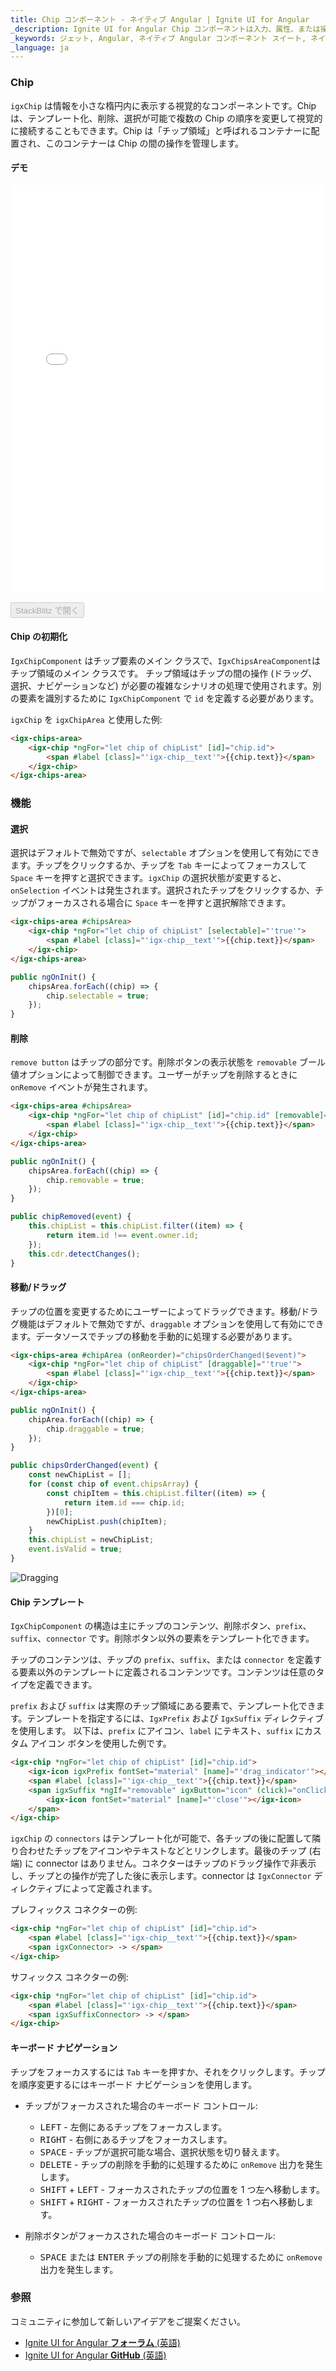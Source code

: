 ```yaml
---
title: Chip コンポーネント - ネイティブ Angular | Ignite UI for Angular
_description: Ignite UI for Angular Chip コンポーネントは入力、属性、または操作を表す小さい要素を提供します。
_keywords: ジェット, Angular, ネイティブ Angular コンポーネント スイート, ネイティブ Angular コントロール, ネイティブ Angular コンポーネント ライブラリ, ネイティブ Angular コンポーネント, Chip, Chip コンポーネント, ChipArea, ChipArea コンポーネント
_language: ja
---
```


### Chip

`igxChip` は情報を小さな楕円内に表示する視覚的なコンポーネントです。Chip は、テンプレート化、削除、選択が可能で複数の Chip の順序を変更して視覚的に接続することもできます。Chip は「チップ領域」と呼ばれるコンテナーに配置され、このコンテナーは Chip の間の操作を管理します。

#### デモ

<div class="sample-container loading" style="height:650px">
    <iframe id="chip-sample-iframe  " src='{environment:demosBaseUrl}/chip-sample' width="100%" height="100%" seamless frameBorder="0" onload="onSampleIframeContentLoaded(this);"></iframe>
</div>
<br/>
<div>
<button data-localize="stackblitz" disabled class="stackblitz-btn" data-iframe-id="chip-sample-iframe" data-demos-base-url="{environment:demosBaseUrl}">StackBlitz で開く</button>
</div>

#### Chip の初期化

`IgxChipComponent` はチップ要素のメイン クラスで、`IgxChipsAreaComponent`はチップ領域のメイン クラスです。
チップ領域はチップの間の操作 (ドラッグ、選択、ナビゲーションなど) が必要の複雑なシナリオの処理で使用されます。別の要素を識別するために `IgxChipComponent` で `id` を定義する必要があります。

`igxChip` を `igxChipArea` と使用した例:

```html
<igx-chips-area>
    <igx-chip *ngFor="let chip of chipList" [id]="chip.id">
        <span #label [class]="'igx-chip__text'">{{chip.text}}</span>
    </igx-chip>
</igx-chips-area>
```

### 機能

#### 選択

選択はデフォルトで無効ですが、`selectable` オプションを使用して有効にできます。チップをクリックするか、チップを `Tab` キーによってフォーカスして `Space` キーを押すと選択できます。`igxChip` の選択状態が変更すると、`onSelection` イベントは発生されます。選択されたチップをクリックするか、チップがフォーカスされる場合に `Space` キーを押すと選択解除できます。

```html
<igx-chips-area #chipsArea>
    <igx-chip *ngFor="let chip of chipList" [selectable]="'true'">
        <span #label [class]="'igx-chip__text'">{{chip.text}}</span>
    </igx-chip>
</igx-chips-area>
```

```ts
public ngOnInit() {
    chipsArea.forEach((chip) => {
        chip.selectable = true;
    });
}
```

#### 削除

`remove button` はチップの部分です。削除ボタンの表示状態を `removable` ブール値オプションによって制御できます。ユーザーがチップを削除するときに `onRemove` イベントが発生されます。

```html
<igx-chips-area #chipsArea>
    <igx-chip *ngFor="let chip of chipList" [id]="chip.id" [removable]="'true'" (onRemove)="chipRemoved($event)">
        <span #label [class]="'igx-chip__text'">{{chip.text}}</span>
    </igx-chip>
</igx-chips-area>
```

```ts
public ngOnInit() {
    chipsArea.forEach((chip) => {
        chip.removable = true;
    });
}

public chipRemoved(event) {
    this.chipList = this.chipList.filter((item) => {
        return item.id !== event.owner.id;
    });
    this.cdr.detectChanges();
}
```

#### 移動/ドラッグ

チップの位置を変更するためにユーザーによってドラッグできます。移動/ドラグ機能はデフォルトで無効ですが、`draggable` オプションを使用して有効にできます。データソースでチップの移動を手動的に処理する必要があります。

```html
<igx-chips-area #chipArea (onReorder)="chipsOrderChanged($event)">
    <igx-chip *ngFor="let chip of chipList" [draggable]="'true'">
        <span #label [class]="'igx-chip__text'">{{chip.text}}</span>
    </igx-chip>
</igx-chips-area>
```

```ts
public ngOnInit() {
    chipArea.forEach((chip) => {
        chip.draggable = true;
    });
}

public chipsOrderChanged(event) {
    const newChipList = [];
    for (const chip of event.chipsArray) {
        const chipItem = this.chipList.filter((item) => {
            return item.id === chip.id;
        })[0];
        newChipList.push(chipItem);
    }
    this.chipList = newChipList;
    event.isValid = true;
}

```

![Dragging](../images/dragging.gif)

#### Chip テンプレート

`IgxChipComponent` の構造は主にチップのコンテンツ、削除ボタン、`prefix`、`suffix`、`connector` です。削除ボタン以外の要素をテンプレート化できます。

チップのコンテンツは、チップの `prefix`、`suffix`、または `connector` を定義する要素以外のテンプレートに定義されるコンテンツです。コンテンツは任意のタイプを定義できます。

`prefix` および `suffix` は実際のチップ領域にある要素で、テンプレート化できます。テンプレートを指定するには、`IgxPrefix` および `IgxSuffix` ディレクティブを使用します。
以下は、`prefix` にアイコン、`label` にテキスト、`suffix` にカスタム アイコン ボタンを使用した例です。

```html
<igx-chip *ngFor="let chip of chipList" [id]="chip.id">
    <igx-icon igxPrefix fontSet="material" [name]="'drag_indicator'"></igx-icon>
    <span #label [class]="'igx-chip__text'">{{chip.text}}</span>
    <span igxSuffix *ngIf="removable" igxButton="icon" (click)="onClick()">
        <igx-icon fontSet="material" [name]="'close'"></igx-icon>
    </span>
</igx-chip>
```

`igxChip` の `connectors` はテンプレート化が可能で、各チップの後に配置して隣り合わせたチップをアイコンやテキストなどとリンクします。最後のチップ (右端) に connector はありません。コネクターはチップのドラッグ操作で非表示し、チップとの操作が完了した後に表示します。connector は `IgxConnector` ディレクティブによって定義されます。

プレフィックス コネクターの例:

```html
<igx-chip *ngFor="let chip of chipList" [id]="chip.id">
    <span #label [class]="'igx-chip__text'">{{chip.text}}</span>
    <span igxConnector> -> </span>
</igx-chip>
```

サフィックス コネクターの例:

```html
<igx-chip *ngFor="let chip of chipList" [id]="chip.id">
    <span #label [class]="'igx-chip__text'">{{chip.text}}</span>
    <span igxSuffixConnector> -> </span>
</igx-chip>
```

#### キーボード ナビゲーション

チップをフォーカスするには `Tab` キーを押すか、それをクリックします。チップを順序変更するにはキーボード ナビゲーションを使用します。

- チップがフォーカスされた場合のキーボード コントロール:

  - <kbd>LEFT</kbd> - 左側にあるチップをフォーカスします。
  - <kbd>RIGHT</kbd> - 右側にあるチップをフォーカスします。
  - <kbd>SPACE</kbd> - チップが選択可能な場合、選択状態を切り替えます。
  - <kbd>DELETE</kbd> - チップの削除を手動的に処理するために `onRemove` 出力を発生します。
  - <kbd>SHIFT</kbd> + <kbd>LEFT</kbd> - フォーカスされたチップの位置を 1 つ左へ移動します。
  - <kbd>SHIFT</kbd> + <kbd>RIGHT</kbd> - フォーカスされたチップの位置を 1 つ右へ移動します。

- 削除ボタンがフォーカスされた場合のキーボード コントロール:

  - <kbd>SPACE</kbd> または <kbd>ENTER</kbd> チップの削除を手動的に処理するために `onRemove` 出力を発生します。

### 参照

<div class="divider--half"></div>
コミュニティに参加して新しいアイデアをご提案ください。

- [Ignite UI for Angular **フォーラム** (英語)](https://www.infragistics.com/community/forums/f/ignite-ui-for-angular)
- [Ignite UI for Angular **GitHub** (英語)](https://github.com/IgniteUI/igniteui-angular)
